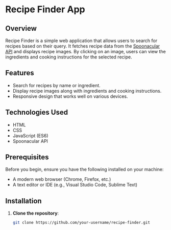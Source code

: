 # Recipe Finder App

## Overview

Recipe Finder is a simple web application that allows users to search for recipes based on their query. It fetches recipe data from the [Spoonacular API](https://spoonacular.com/food-api) and displays recipe images. By clicking on an image, users can view the ingredients and cooking instructions for the selected recipe.

## Features

- Search for recipes by name or ingredient.
- Display recipe images along with ingredients and cooking instructions.
- Responsive design that works well on various devices.

## Technologies Used

- HTML
- CSS
- JavaScript (ES6)
- Spoonacular API

## Prerequisites

Before you begin, ensure you have the following installed on your machine:

- A modern web browser (Chrome, Firefox, etc.)
- A text editor or IDE (e.g., Visual Studio Code, Sublime Text)

## Installation

1. **Clone the repository**:

   ```bash
   git clone https://github.com/your-username/recipe-finder.git
